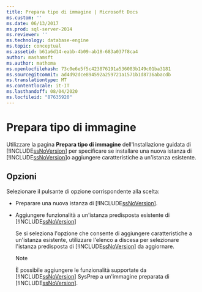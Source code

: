 ```yaml
---
title: Prepara tipo di immagine | Microsoft Docs
ms.custom: ''
ms.date: 06/13/2017
ms.prod: sql-server-2014
ms.reviewer: ''
ms.technology: database-engine
ms.topic: conceptual
ms.assetid: b61a6d14-eabb-4b09-ab18-683a037f8ca4
author: mashamsft
ms.author: mathoma
ms.openlocfilehash: 73c0e6e5f5c423876191a536083b149c01ba3181
ms.sourcegitcommit: ad4d92dce894592a259721a1571b1d8736abacdb
ms.translationtype: MT
ms.contentlocale: it-IT
ms.lasthandoff: 08/04/2020
ms.locfileid: "87635920"
---
```

# <a name="prepare-image-type"></a>Prepara tipo di immagine
  Utilizzare la pagina **Prepara tipo di immagine** dell'Installazione guidata di [!INCLUDE[ssNoVersion](../../includes/ssnoversion-md.md)] per specificare se installare una nuova istanza di [!INCLUDE[ssNoVersion](../../includes/ssnoversion-md.md)]o aggiungere caratteristiche a un'istanza esistente.  
  
## <a name="options"></a>Opzioni  
 Selezionare il pulsante di opzione corrispondente alla scelta:  
  
-   Preparare una nuova istanza di [!INCLUDE[ssNoVersion](../../includes/ssnoversion-md.md)].  
  
-   Aggiungere funzionalità a un'istanza predisposta esistente di [!INCLUDE[ssNoVersion](../../includes/ssnoversion-md.md)]  
  
     Se si seleziona l'opzione che consente di aggiungere caratteristiche a un'istanza esistente, utilizzare l'elenco a discesa per selezionare l'istanza predisposta di [!INCLUDE[ssNoVersion](../../includes/ssnoversion-md.md)] da aggiornare.  
  
    > [!NOTE]  
    >  È possibile aggiungere le funzionalità supportate da [!INCLUDE[ssNoVersion](../../includes/ssnoversion-md.md)] SysPrep a un'immagine preparata di [!INCLUDE[ssNoVersion](../../includes/ssnoversion-md.md)].  
  
  
